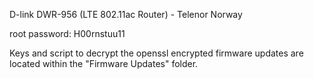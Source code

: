 D-link DWR-956 (LTE 802.11ac Router) - Telenor Norway

root password: H00rnstuu11

Keys and script to decrypt the openssl encrypted firmware updates are located within the "Firmware Updates" folder.
